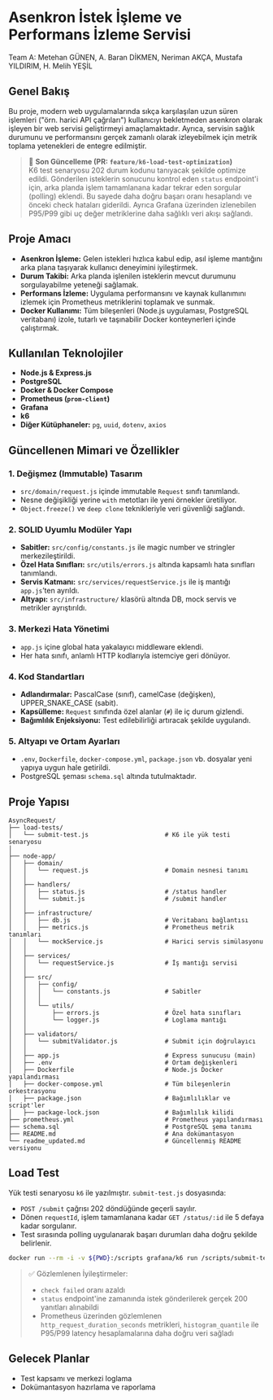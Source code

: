 # Asenkron İstek İşleme ve Performans İzleme Servisi

Team A: Metehan GÜNEN, A. Baran DİKMEN, Neriman AKÇA, Mustafa YILDIRIM, H. Melih YEŞİL

## Genel Bakış

Bu proje, modern web uygulamalarında sıkça karşılaşılan uzun süren işlemleri ("örn. harici API çağrıları") kullanıcıyı bekletmeden asenkron olarak işleyen bir web servisi geliştirmeyi amaçlamaktadır. Ayrıca, servisin sağlık durumunu ve performansını gerçek zamanlı olarak izleyebilmek için metrik toplama yetenekleri de entegre edilmiştir.

> 📌 **Son Güncelleme (PR: `feature/k6-load-test-optimization`)**  
> K6 test senaryosu 202 durum kodunu tanıyacak şekilde optimize edildi. Gönderilen isteklerin sonucunu kontrol eden `status` endpoint'i için, arka planda işlem tamamlanana kadar tekrar eden sorgular (polling) eklendi. Bu sayede daha doğru başarı oranı hesaplandı ve önceki check hataları giderildi. Ayrıca Grafana üzerinden izlenebilen P95/P99 gibi uç değer metriklerine daha sağlıklı veri akışı sağlandı.

## Proje Amacı

* **Asenkron İşleme:** Gelen istekleri hızlıca kabul edip, asıl işleme mantığını arka plana taşıyarak kullanıcı deneyimini iyileştirmek.
* **Durum Takibi:** Arka planda işlenilen isteklerin mevcut durumunu sorgulayabilme yeteneği sağlamak.
* **Performans İzleme:** Uygulama performansını ve kaynak kullanımını izlemek için Prometheus metriklerini toplamak ve sunmak.
* **Docker Kullanımı:** Tüm bileşenleri (Node.js uygulaması, PostgreSQL veritabanı) izole, tutarlı ve taşınabilir Docker konteynerleri içinde çalıştırmak.

## Kullanılan Teknolojiler

* **Node.js & Express.js**
* **PostgreSQL**
* **Docker & Docker Compose**
* **Prometheus (`prom-client`)**
* **Grafana**
* **k6**
* **Diğer Kütüphaneler:** `pg`, `uuid`, `dotenv`, `axios`

## Güncellenen Mimari ve Özellikler

### 1. Değişmez (Immutable) Tasarım

- `src/domain/request.js` içinde immutable `Request` sınıfı tanımlandı.
- Nesne değişikliği yerine `with` metotları ile yeni örnekler üretiliyor.
- `Object.freeze()` ve `deep clone` teknikleriyle veri güvenliği sağlandı.

### 2. SOLID Uyumlu Modüler Yapı

- **Sabitler:** `src/config/constants.js` ile magic number ve stringler merkezileştirildi.
- **Özel Hata Sınıfları:** `src/utils/errors.js` altında kapsamlı hata sınıfları tanımlandı.
- **Servis Katmanı:** `src/services/requestService.js` ile iş mantığı `app.js`’ten ayrıldı.
- **Altyapı:** `src/infrastructure/` klasörü altında DB, mock servis ve metrikler ayrıştırıldı.

### 3. Merkezi Hata Yönetimi

- `app.js` içine global hata yakalayıcı middleware eklendi.
- Her hata sınıfı, anlamlı HTTP kodlarıyla istemciye geri dönüyor.

### 4. Kod Standartları

- **Adlandırmalar:** PascalCase (sınıf), camelCase (değişken), UPPER_SNAKE_CASE (sabit).
- **Kapsülleme:** `Request` sınıfında özel alanlar (`#`) ile iç durum gizlendi.
- **Bağımlılık Enjeksiyonu:** Test edilebilirliği artıracak şekilde uygulandı.

### 5. Altyapı ve Ortam Ayarları

- `.env`, `Dockerfile`, `docker-compose.yml`, `package.json` vb. dosyalar yeni yapıya uygun hale getirildi.
- PostgreSQL şeması `schema.sql` altında tutulmaktadır.

## Proje Yapısı

```
AsyncRequest/
├── load-tests/
│   └── submit-test.js                     # K6 ile yük testi senaryosu
│
├── node-app/
│   ├── domain/
│   │   └── request.js                     # Domain nesnesi tanımı
│   │
│   ├── handlers/
│   │   ├── status.js                      # /status handler
│   │   └── submit.js                      # /submit handler
│   │
│   ├── infrastructure/
│   │   ├── db.js                          # Veritabanı bağlantısı
│   │   ├── metrics.js                     # Prometheus metrik tanımları
│   │   └── mockService.js                 # Harici servis simülasyonu
│   │
│   ├── services/
│   │   └── requestService.js              # İş mantığı servisi
│   │
│   ├── src/
│   │   ├── config/
│   │   │   └── constants.js               # Sabitler
│   │   │
│   │   └── utils/
│   │       ├── errors.js                  # Özel hata sınıfları
│   │       └── logger.js                  # Loglama mantığı
│   │
│   ├── validators/
│   │   └── submitValidator.js             # Submit için doğrulayıcı
│   │
│   ├── app.js                             # Express sunucusu (main)
│   ├── .env                               # Ortam değişkenleri
│   ├── Dockerfile                         # Node.js Docker yapılandırması
│   ├── docker-compose.yml                 # Tüm bileşenlerin orkestrasyonu
│   ├── package.json                       # Bağımlılıklar ve script'ler
│   ├── package-lock.json                  # Bağımlılık kilidi                
├── prometheus.yml                         # Prometheus yapılandırması
├── schema.sql                             # PostgreSQL şema tanımı
├── README.md                              # Ana dokümantasyon
└── readme_updated.md                      # Güncellenmiş README versiyonu

```


## Load Test

Yük testi senaryosu `k6` ile yazılmıştır. `submit-test.js` dosyasında:

- `POST /submit` çağrısı 202 döndüğünde geçerli sayılır.
- Dönen `requestId`, işlem tamamlanana kadar `GET /status/:id` ile 5 defaya kadar sorgulanır.
- Test sırasında polling uygulanarak başarı durumları daha doğru şekilde belirlenir.

```bash
docker run --rm -i -v ${PWD}:/scripts grafana/k6 run /scripts/submit-test.js
```

> ✅ Gözlemlenen İyileştirmeler:
> - `check failed` oranı azaldı
> - `status` endpoint'ine zamanında istek gönderilerek gerçek 200 yanıtları alınabildi
> - Prometheus üzerinden gözlemlenen `http_request_duration_seconds` metrikleri, `histogram_quantile` ile P95/P99 latency hesaplamalarına daha doğru veri sağladı

## Gelecek Planlar

- Test kapsamı ve merkezi loglama
- Dokümantasyon hazırlama ve raporlama

